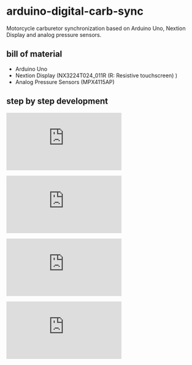 # arduino-digital-carb-sync
Motorcycle carburetor synchronization based on Arduino Uno, Nextion Display and analog pressure sensors.

## bill of material
* Arduino Uno
* Nextion Display (NX3224T024_011R (R: Resistive touchscreen) )
* Analog Pressure Sensors (MPX4115AP)

## step by step development
![Part 1 - Arduino freerunning analog read (first steps)](https://github.com/yz88/arduino-digital-carb-sync/blob/master/part1/README.md)

![Part 2 - Arduino freerunning analog read and smoothing](https://github.com/yz88/arduino-digital-carb-sync/blob/master/part2/README.md)

![Part 3 - Arduino and Nextion Display (first steps)](https://github.com/yz88/arduino-digital-carb-sync/blob/master/part3/README.md)

![Part 4 - Arduino and Nextion Display serial plot](https://github.com/yz88/arduino-digital-carb-sync/blob/master/part3/README.md)
